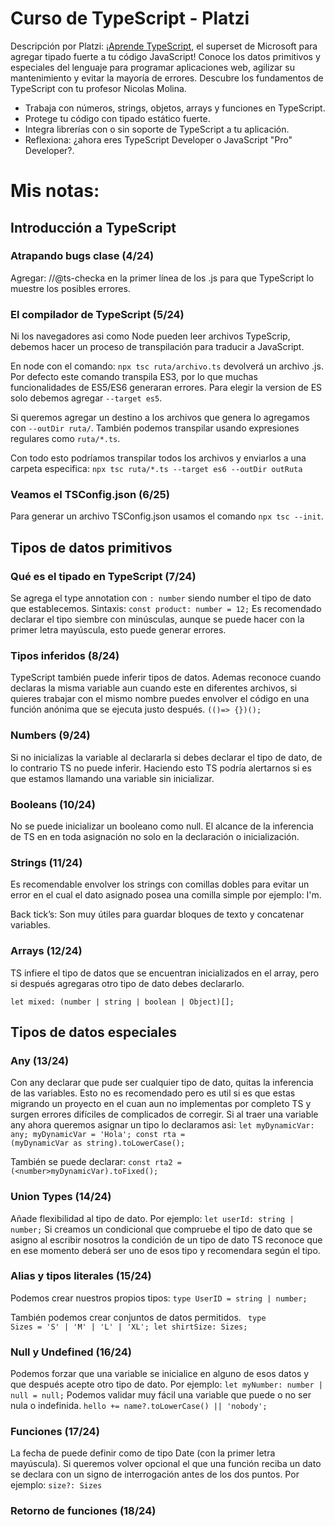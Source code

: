 # Curso de TypeScript - Platzi

Descripción por Platzi:
[¡Aprende TypeScript](https://platzi.com/cursos/typescript/), el superset de Microsoft para agregar tipado fuerte a tu código JavaScript! Conoce los datos primitivos y especiales del lenguaje para programar aplicaciones web, agilizar su mantenimiento y evitar la mayoría de errores. Descubre los fundamentos de TypeScript con tu profesor Nicolas Molina.

- Trabaja con números, strings, objetos, arrays y funciones en TypeScript.
- Protege tu código con tipado estático fuerte.
- Integra librerías con o sin soporte de TypeScript a tu aplicación.
- Reflexiona: ¿ahora eres TypeScript Developer o JavaScript "Pro" Developer?.

# Mis notas:

## Introducción a TypeScript

### Atrapando bugs clase (4/24)

Agregar: //@ts-checka en la primer línea de los .js para que TypeScript lo muestre los posibles errores.

### El compilador de TypeScript (5/24)

Ni los navegadores asi como Node pueden leer archivos TypeScrip, debemos hacer un proceso de transpilación para traducir a JavaScript.

En node con el comando:
`npx tsc ruta/archivo.ts` devolverá un archivo .js.
Por defecto este comando transpila ES3, por lo que muchas funcionalidades de ES5/ES6 generaran errores. Para elegir la version de ES solo debemos agregar `--target es5`.

Si queremos agregar un destino a los archivos que genera lo agregamos con `--outDir ruta/`.
También podemos transpilar usando expresiones regulares como `ruta/*.ts`.

Con todo esto podríamos transpilar todos los archivos y enviarlos a una carpeta especifica:
`npx tsc ruta/*.ts --target es6 --outDir outRuta`

### Veamos el TSConfig.json (6/25)

Para generar un archivo TSConfig.json usamos el comando `npx tsc --init`.

## Tipos de datos primitivos

### Qué es el tipado en TypeScript (7/24)

Se agrega el type annotation con `: number` siendo number el tipo de dato que establecemos.
Sintaxis: `const product: number = 12;`
Es recomendado declarar el tipo siembre con minúsculas, aunque se puede hacer con la primer letra mayúscula, esto puede generar errores.

### Tipos inferidos (8/24)

TypeScript también puede inferir tipos de datos.
Ademas reconoce cuando declaras la misma variable aun cuando este en diferentes archivos, si quieres trabajar con el mismo nombre puedes envolver el código en una función anónima que se ejecuta justo después.
`(()=> {})();`

### Numbers (9/24)

Si no inicializas la variable al declararla si debes declarar el tipo de dato, de lo contrario TS no puede inferir. Haciendo esto TS podría alertarnos si es que estamos llamando una variable sin inicializar.

### Booleans (10/24)

No se puede inicializar un booleano como null.
El alcance de la inferencia de TS en en toda asignación no solo en la declaración o inicialización.

### Strings (11/24)

Es recomendable envolver los strings con comillas dobles para evitar un error en el cual el dato asignado posea una comilla simple por ejemplo: I'm.

Back tick’s:
Son muy útiles para guardar bloques de texto y concatenar variables.

### Arrays (12/24)

TS infiere el tipo de datos que se encuentran inicializados en el array, pero si después agregaras otro tipo de dato debes declararlo.

`let mixed: (number | string | boolean | Object)[];`

## Tipos de datos especiales

### Any (13/24)

Con any declarar que pude ser cualquier tipo de dato, quitas la inferencia de las variables. Esto no es recomendado pero es util si es que estas migrando un proyecto en el cuan aun no implementas por completo TS y surgen errores difíciles de complicados de corregir.
Si al traer una variable any ahora queremos asignar un tipo lo declaramos asi:
<code>let myDynamicVar: any;
myDynamicVar = 'Hola';
const rta = (myDynamicVar as string).toLowerCase();</code>

También se puede declarar:
`const rta2 = (<number>myDynamicVar).toFixed();`

### Union Types (14/24)

Añade flexibilidad al tipo de dato. Por ejemplo:
`let userId: string | number;`
Si creamos un condicional que compruebe el tipo de dato que se asigno al escribir nosotros la condición de un tipo de dato TS reconoce que en ese momento deberá ser uno de esos tipo y recomendara según el tipo.

### Alias y tipos literales (15/24)

Podemos crear nuestros propios tipos:
`type UserID = string | number;`

También podemos crear conjuntos de datos permitidos.
<code>
type Sizes = 'S' | 'M' | 'L' | 'XL';
let shirtSize: Sizes;
</code>

### Null y Undefined (16/24)

Podemos forzar que una variable se inicialice en alguno de esos datos y que después acepte otro tipo de dato. Por ejemplo:
`let myNumber: number | null = null;`
Podemos validar muy fácil una variable que puede o no ser nula o indefinida.
`hello += name?.toLowerCase() || 'nobody';`

### Funciones (17/24)

La fecha de puede definir como de tipo Date (con la primer letra mayúscula).
Si queremos volver opcional el que una función reciba un dato se declara con un signo de interrogación antes de los dos puntos. Por ejemplo:
`size?: Sizes`

### Retorno de funciones (18/24)
